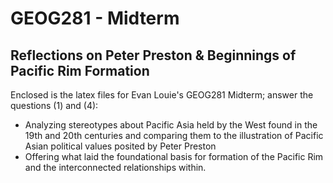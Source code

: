 # GEOG281 - Midterm
## Reflections on Peter Preston & Beginnings of Pacific Rim Formation

Enclosed is the latex files for Evan Louie's GEOG281 Midterm; answer the questions (1) and (4):

- Analyzing stereotypes about Pacific Asia held by the West found in the 19th and 20th centuries and comparing them to the illustration of Pacific Asian political values posited by Peter Preston
- Offering what laid the foundational basis for formation of the Pacific Rim and the interconnected relationships within.

